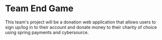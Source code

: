 # Team End Game

This team's project will be a donation web application that allows users to sign up/log in to their account and donate money to their charity of choice using spring payments and cybersource.